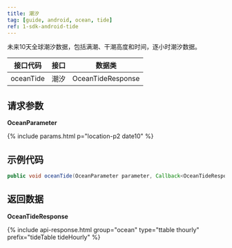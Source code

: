 ```yaml
---
title: 潮汐
tag: [guide, android, ocean, tide]
ref: 1-sdk-android-tide
---
```


未来10天全球潮汐数据，包括满潮、干潮高度和时间，逐小时潮汐数据。

| 接口代码| 接口          | 数据类  |
| -------- | ---------------- | ------- |
| oceanTide | 潮汐  | OceanTideResponse |

## 请求参数

**OceanParameter**

{% include params.html p="location-p2 date10" %}

## 示例代码

```java
public void oceanTide(OceanParameter parameter, Callback<OceanTideResponse> callback);
```

## 返回数据

**OceanTideResponse**


{% include api-response.html group="ocean" type="ttable thourly" prefix="tideTable tideHourly" %}

<!-- | 属性            | 说明     | 示例值                    |
| --------------- | -------- | ---------------------- |
| getCode         | 参考[状态码](/docs/resource/status-code/)  | 200       |
| getUpdateTime | 接口更新时间 | 2017-10-25T04:34+08:00      |
| getFxLink | 当前数据的响应式页面，便于嵌入网站或应用  | https://www.qweather.com |
| getTideHourly | 潮汐小时数据 | List\<TideHourly> |
| getTideTable | 满潮或干潮数据 | List\<TideTable> |
| getRefer         | Refer 数据来源以及数据授权 | Refer  |

**Refer**

| 属性        | 说明        | 类型                | 示例值        |
| ---------- | ----------- | ------------------ | ------------ |
| getSources | 原始数据来源  | List&lt;String&gt; | QWeather     |
| getLicense | 使用许可      | List&lt;String&gt; | QWeather Developers License |


**TideTable**

| 属性         | 说明                                                                    | 示例值               |
| ------------ | ----------------------------------------------------- | -------------------- |
| getFxTime      | 满潮或干潮时间                                 | 2017-10-25T04:34+08:00|
| getHeight        | 海水高度，单位：米                                       | 1.23            |
| getType       | 满潮（H）或干潮（L）                              |    H    |

**TideHourly**

| 属性         | 说明                                                                    | 示例值               |
| ------------ | ----------------------------------------------------- | -------------------- |
| getFxTime      | 逐小时预报时间                                 | 2017-10-25T04:34+08:00|
| getHeight        | 海水高度，单位：米                                       | 1.23            |
 -->
